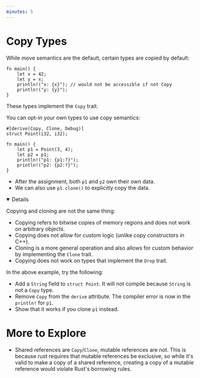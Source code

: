 ```yaml
---
minutes: 5
---
```


# Copy Types

While move semantics are the default, certain types are copied by default:

<!-- mdbook-xgettext: skip -->

```rust,editable
fn main() {
    let x = 42;
    let y = x;
    println!("x: {x}"); // would not be accessible if not Copy
    println!("y: {y}");
}
```

These types implement the `Copy` trait.

You can opt-in your own types to use copy semantics:

<!-- mdbook-xgettext: skip -->

```rust,editable
#[derive(Copy, Clone, Debug)]
struct Point(i32, i32);

fn main() {
    let p1 = Point(3, 4);
    let p2 = p1;
    println!("p1: {p1:?}");
    println!("p2: {p2:?}");
}
```

- After the assignment, both `p1` and `p2` own their own data.
- We can also use `p1.clone()` to explicitly copy the data.

<details open="true">

Copying and cloning are not the same thing:

- Copying refers to bitwise copies of memory regions and does not work on
  arbitrary objects.
- Copying does not allow for custom logic (unlike copy constructors in C++).
- Cloning is a more general operation and also allows for custom behavior by
  implementing the `Clone` trait.
- Copying does not work on types that implement the `Drop` trait.

In the above example, try the following:

- Add a `String` field to `struct Point`. It will not compile because `String`
  is not a `Copy` type.
- Remove `Copy` from the `derive` attribute. The compiler error is now in the
  `println!` for `p1`.
- Show that it works if you clone `p1` instead.

# More to Explore

- Shared references are `Copy`/`Clone`, mutable references are not. This is
  because rust requires that mutable references be exclusive, so while it's
  valid to make a copy of a shared reference, creating a copy of a mutable
  reference would violate Rust's borrowing rules.

</details>
